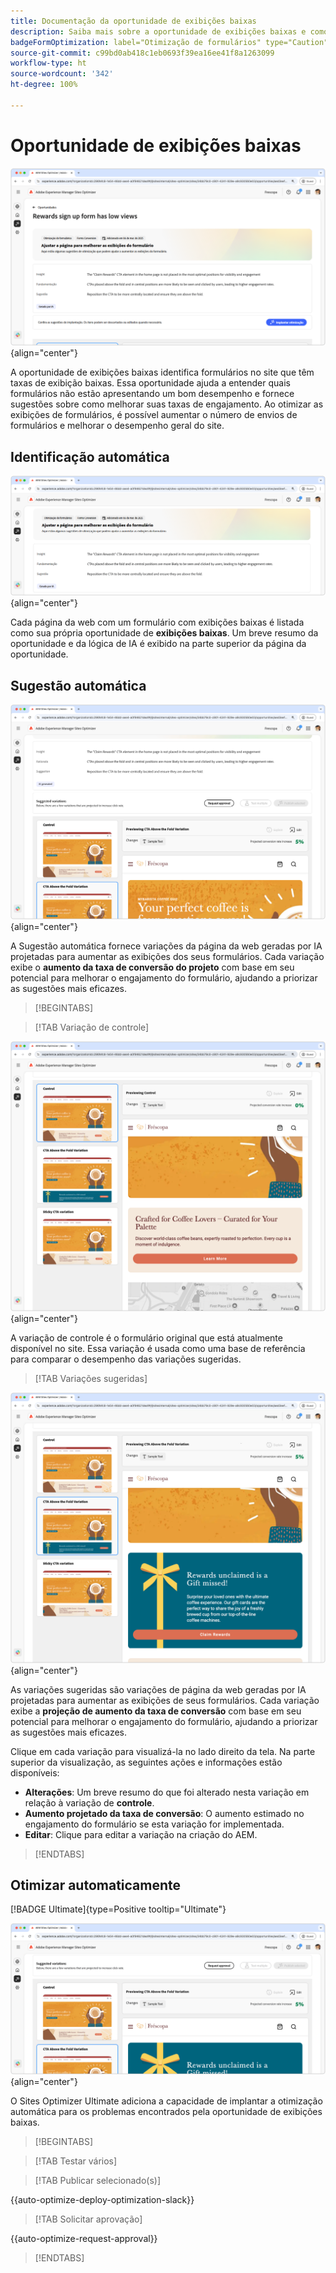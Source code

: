 ```yaml
---
title: Documentação da oportunidade de exibições baixas
description: Saiba mais sobre a oportunidade de exibições baixas e como usá-la para melhorar o engajamento do formulário no site.
badgeFormOptimization: label="Otimização de formulários" type="Caution" url="../../opportunity-types/form-optimization.md" tooltip="Otimização de formulários"
source-git-commit: c99bd0ab418c1eb0693f39ea16ee41f8a1263099
workflow-type: ht
source-wordcount: '342'
ht-degree: 100%

---
```



# Oportunidade de exibições baixas

![Oportunidade de exibições baixas](./assets/low-views/hero.png){align="center"}

A oportunidade de exibições baixas identifica formulários no site que têm taxas de exibição baixas. Essa oportunidade ajuda a entender quais formulários não estão apresentando um bom desempenho e fornece sugestões sobre como melhorar suas taxas de engajamento. Ao otimizar as exibições de formulários, é possível aumentar o número de envios de formulários e melhorar o desempenho geral do site.

## Identificação automática

![Identificação automática de exibições baixas](./assets/low-views/auto-identify.png){align="center"}

Cada página da web com um formulário com exibições baixas é listada como sua própria oportunidade de **exibições baixas**. Um breve resumo da oportunidade e da lógica de IA é exibido na parte superior da página da oportunidade.

## Sugestão automática

![Sugerir automaticamente exibições baixas](./assets/low-views/auto-suggest.png){align="center"}

A Sugestão automática fornece variações da página da web geradas por IA projetadas para aumentar as exibições dos seus formulários. Cada variação exibe o **aumento da taxa de conversão do projeto** com base em seu potencial para melhorar o engajamento do formulário, ajudando a priorizar as sugestões mais eficazes.

>[!BEGINTABS]

>[!TAB Variação de controle]

![Variações de controle](./assets/low-views/control-variation.png){align="center"}

A variação de controle é o formulário original que está atualmente disponível no site. Essa variação é usada como uma base de referência para comparar o desempenho das variações sugeridas.

>[!TAB Variações sugeridas]

![Variações sugeridas](./assets/low-views/suggested-variations.png){align="center"}

As variações sugeridas são variações de página da web geradas por IA projetadas para aumentar as exibições de seus formulários. Cada variação exibe a **projeção de aumento da taxa de conversão** com base em seu potencial para melhorar o engajamento do formulário, ajudando a priorizar as sugestões mais eficazes.

Clique em cada variação para visualizá-la no lado direito da tela. Na parte superior da visualização, as seguintes ações e informações estão disponíveis:

* **Alterações**: Um breve resumo do que foi alterado nesta variação em relação à variação de **controle**.
* **Aumento projetado da taxa de conversão**: O aumento estimado no engajamento do formulário se esta variação for implementada.
* **Editar**: Clique para editar a variação na criação do AEM.

>[!ENDTABS]

## Otimizar automaticamente

[!BADGE Ultimate]{type=Positive tooltip="Ultimate"}

![Otimizar automaticamente as exibições baixas](./assets/low-views/auto-optimize.png){align="center"}

O Sites Optimizer Ultimate adiciona a capacidade de implantar a otimização automática para os problemas encontrados pela oportunidade de exibições baixas.

>[!BEGINTABS]

>[!TAB Testar vários]


>[!TAB Publicar selecionado(s)]

{{auto-optimize-deploy-optimization-slack}}

>[!TAB Solicitar aprovação]

{{auto-optimize-request-approval}}

>[!ENDTABS]

